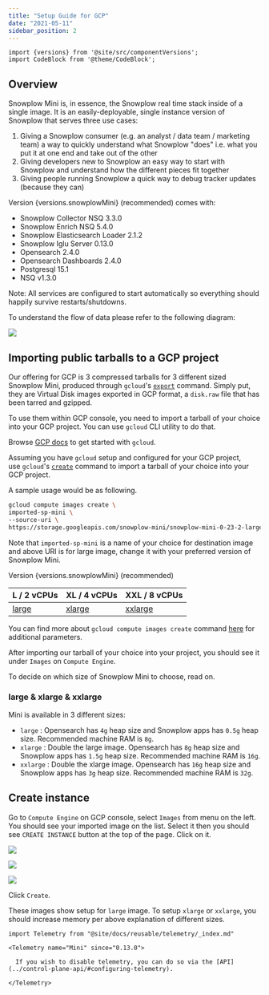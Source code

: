 ```yaml
---
title: "Setup Guide for GCP"
date: "2021-05-11"
sidebar_position: 2
---
```


```mdx-code-block
import {versions} from '@site/src/componentVersions';
import CodeBlock from '@theme/CodeBlock';
```

## Overview

Snowplow Mini is, in essence, the Snowplow real time stack inside of a single image. It is an easily-deployable, single instance version of Snowplow that serves three use cases:

1. Giving a Snowplow consumer (e.g. an analyst / data team / marketing team) a way to quickly understand what Snowplow "does" i.e. what you put it at one end and take out of the other
2. Giving developers new to Snowplow an easy way to start with Snowplow and understand how the different pieces fit together
3. Giving people running Snowplow a quick way to debug tracker updates (because they can)

<p>Version {versions.snowplowMini} (recommended) comes with:</p>

- Snowplow Collector NSQ 3.3.0
- Snowplow Enrich NSQ 5.4.0
- Snowplow Elasticsearch Loader 2.1.2
- Snowplow Iglu Server 0.13.0
- Opensearch 2.4.0
- Opensearch Dashboards 2.4.0
- Postgresql 15.1
- NSQ v1.3.0

Note: All services are configured to start automatically so everything should happily survive restarts/shutdowns.

To understand the flow of data please refer to the following diagram:

![](images/snowplow-mini-topology.jpg)

## Importing public tarballs to a GCP project

Our offering for GCP is 3 compressed tarballs for 3 different sized Snowplow Mini, produced through `gcloud`'s [`export`](https://cloud.google.com/sdk/gcloud/reference/compute/images/export) command. Simply put, they are Virtual Disk images exported in GCP format, a `disk.raw` file that has been tarred and gzipped.

To use them within GCP console, you need to import a tarball of your choice into your GCP project. You can use `gcloud` CLI utility to do that.

Browse [GCP docs](https://cloud.google.com/sdk/docs/quickstarts) to get started with `gcloud`.

Assuming you have `gcloud` setup and configured for your GCP project, use `gcloud`'s [`create`](https://cloud.google.com/sdk/gcloud/reference/compute/images/create) command to import a tarball of your choice into your GCP project.

A sample usage would be as following.

```bash
gcloud compute images create \
imported-sp-mini \
--source-uri \
https://storage.googleapis.com/snowplow-mini/snowplow-mini-0-23-2-large-1749631920.tar.gz
```

Note that `imported-sp-mini` is a name of your choice for destination image and above URI is for large image, change it with your preferred version of Snowplow Mini.

<p>Version {versions.snowplowMini} (recommended)</p>

| L / 2 vCPUs | XL / 4 vCPUs | XXL / 8 vCPUs |
| --- | --- | --- |
| [large](https://storage.googleapis.com/snowplow-mini/snowplow-mini-0-23-2-large-1749631920.tar.gz) | [xlarge](https://storage.googleapis.com/snowplow-mini/snowplow-mini-0-23-1-xlarge-1749633980.tar.gz) | [xxlarge](https://storage.googleapis.com/snowplow-mini/snowplow-mini-0-23-1-xxlarge-1749639938.tar.gz) |

You can find more about `gcloud compute images create` command [here](https://cloud.google.com/sdk/gcloud/reference/compute/images/create) for additional parameters.

After importing our tarball of your choice into your project, you should see it under `Images` on `Compute Engine`.

To decide on which size of Snowplow Mini to choose, read on.

### large & xlarge & xxlarge

Mini is available in 3 different sizes:

- `large` : Opensearch has `4g` heap size and Snowplow apps has `0.5g` heap size. Recommended machine RAM is `8g`.
- `xlarge` : Double the large image. Opensearch has `8g` heap size and Snowplow apps has `1.5g` heap size. Recommended machine RAM is `16g`.
- `xxlarge` : Double the xlarge image. Opensearch has `16g` heap size and Snowplow apps has `3g` heap size. Recommended machine RAM is `32g`.

## Create instance

Go to `Compute Engine` on GCP console, select `Images` from menu on the left. You should see your imported image on the list. Select it then you should see `CREATE INSTANCE` button at the top of the page. Click on it.

![](images/create-instance.png)

![](images/create-instance-2.png)

![](images/create-instance-3.png)

Click `Create`.

These images show setup for `large` image. To setup `xlarge` or `xxlarge`, you should increase memory per above explanation of different sizes.

```mdx-code-block
import Telemetry from "@site/docs/reusable/telemetry/_index.md"

<Telemetry name="Mini" since="0.13.0">

  If you wish to disable telemetry, you can do so via the [API](../control-plane-api/#configuring-telemetry).

</Telemetry>
```
